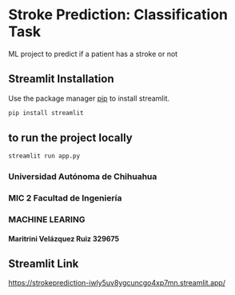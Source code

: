 # Stroke Prediction: Classification Task

ML project to predict if a patient has a stroke or not
## Streamlit Installation

Use the package manager [pip](https://pip.pypa.io/en/stable/) to install streamlit.

```bash
pip install streamlit
```

## to run the project locally

```bash
streamlit run app.py
```
### Universidad Autónoma de Chihuahua
### MIC 2 Facultad de Ingeniería
### MACHINE LEARING
#### Maritrini Velázquez Ruiz 329675

## Streamlit Link
https://strokeprediction-iwly5uv8ygcuncgo4xp7mn.streamlit.app/